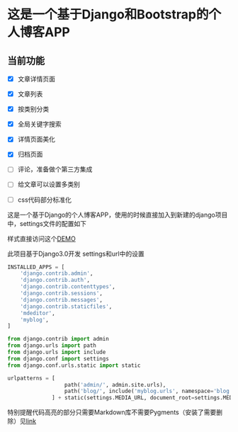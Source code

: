 # 这是一个基于Django和Bootstrap的个人博客APP



## 当前功能

- [x] 文章详情页面
- [x] 文章列表
- [x] 按类别分类
- [x] 全局关键字搜索
- [x] 详情页面美化
- [x] 归档页面
- [ ] 评论，准备做个第三方集成
- [ ] 给文章可以设置多类别
- [ ] css代码部分标准化



这是一个基于Django的个人博客APP，使用的时候直接加入到新建的django项目中，settings文件的配置如下

样式直接访问这个[DEMO](https://site.bangboom.nl/blog/index)

此项目基于Django3.0开发
settings和url中的设置

```Python
INSTALLED_APPS = [
    'django.contrib.admin',
    'django.contrib.auth',
    'django.contrib.contenttypes',
    'django.contrib.sessions',
    'django.contrib.messages',
    'django.contrib.staticfiles',
    'mdeditor',
    'myblog',
]

from django.contrib import admin
from django.urls import path
from django.urls import include
from django.conf import settings
from django.conf.urls.static import static

urlpatterns = [
                  path('admin/', admin.site.urls),
                  path('blog/', include('myblog.urls', namespace='blog')),
              ] + static(settings.MEDIA_URL, document_root=settings.MEDIA_ROOT)
```

特别提醒代码高亮的部分只需要Markdown库不需要Pygments（安装了需要删除）见[link](https://justyan.top/blog/detail/22)

